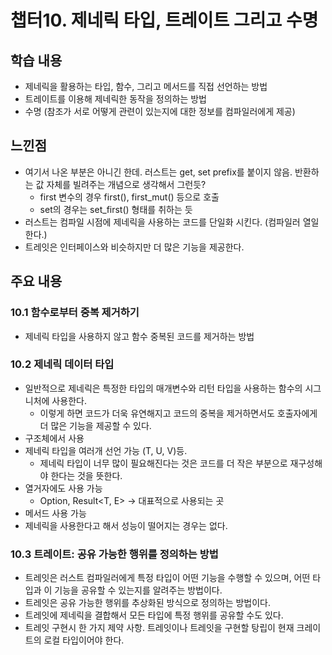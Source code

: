 # 챕터10. 제네릭 타입, 트레이트 그리고 수명

## 학습 내용
- 제네릭을 활용하는 타입, 함수, 그리고 메서드를 직접 선언하는 방법
- 트레이트를 이용해 제네릭한 동작을 정의하는 방법
- 수명 (참조가 서로 어떻게 관련이 있는지에 대한 정보를 컴파일러에게 제공)

## 느낀점
- 여기서 나온 부분은 아니긴 한데. 러스트는 get, set prefix를 붙이지 않음. 반환하는 값 자체를 빌려주는 개념으로 생각해서 그런듯?
    - first 변수의 경우 first(), first_mut() 등으로 호출
    - set의 경우는 set_first() 형태를 취하는 듯
- 러스트는 컴파일 시점에 제네릭을 사용하는 코드를 단일화 시킨다. (컴파일러 열일 한다.)
- 트레잇은 인터페이스와 비슷하지만 더 많은 기능을 제공한다.

## 주요 내용

### 10.1 함수로부터 중복 제거하기
- 제네릭 타입을 사용하지 않고 함수 중복된 코드를 제거하는 방법

### 10.2 제네릭 데이터 타입
- 일반적으로 제네릭은 특정한 타입의 매개변수와 리턴 타입을 사용하는 함수의 시그니처에 사용한다.
    - 이렇게 하면 코드가 더욱 유연해지고 코드의 중복을 제거하면서도 호출자에게 더 많은 기능을 제공할 수 있다.
- 구조체에서 사용
- 제네릭 타입을 여러개 선언 가능 (T, U, V)등.
    - 제네릭 타입이 너무 많이 필요해진다는 것은 코드를 더 작은 부분으로 재구성해야 한다는 것을 뜻한다.
- 열거자에도 사용 가능
    - Option<T>, Result<T, E> -> 대표적으로 사용되는 곳
- 메서드 사용 가능
- 제네릭을 사용한다고 해서 성능이 떨어지는 경우는 없다.

### 10.3 트레이트: 공유 가능한 행위를 정의하는 방법
- 트레잇은 러스트 컴파일러에게 특정 타입이 어떤 기능을 수행할 수 있으며, 어떤 타입과 이 기능을 공유할 수 있는지를 알려주는 방법이다.
- 트레잇은 공유 가능한 행위를 추상화된 방식으로 정의하는 방법이다.
- 트레잇에 제네릭을 결합해서 모든 타입에 특정 행위를 공유할 수도 있다.
- 트레잇 구현시 한 가지 제약 사항. 트레잇이나 트레잇을 구현할 탕립이 현재 크레이트의 로컬 타입이어야 한다.